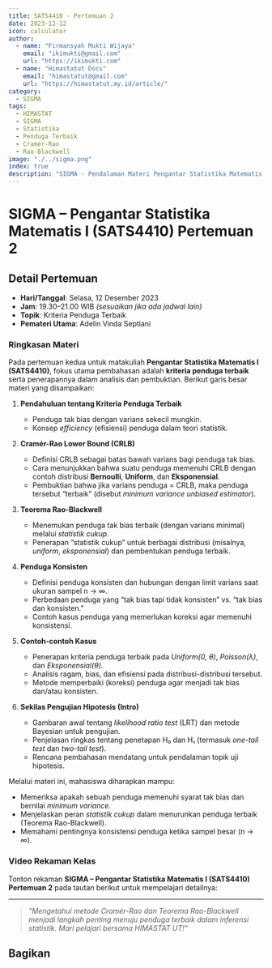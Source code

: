 ```yaml
--- 
title: SATS4410 - Pertemuan 2
date: 2023-12-12
icon: calculator
author:
  - name: "Firmansyah Mukti Wijaya"
    email: "ikimukti@gmail.com"
    url: "https://ikimukti.com"
  - name: "Himastatut Docs"
    email: "himastatut@gmail.com"
    url: "https://himastatut.my.id/article/"
category:
  - SIGMA
tags:
  - HIMASTAT
  - SIGMA
  - Statistika
  - Penduga Terbaik
  - Cramér-Rao
  - Rao-Blackwell
image: "./../sigma.png"
index: true
description: "SIGMA - Pendalaman Materi Pengantar Statistika Matematis I SATS4410 adalah program untuk memperdalam pemahaman mahasiswa dalam mata kuliah Pengantar Statistika Matematis I, khususnya pada topik Kriteria Penduga Terbaik."
--- 
```


# SIGMA – Pengantar Statistika Matematis I (SATS4410) Pertemuan 2

## Detail Pertemuan

- **Hari/Tanggal**: Selasa, 12 Desember 2023  
- **Jam**: 19.30–21.00 WIB *(sesuaikan jika ada jadwal lain)*  
- **Topik**: Kriteria Penduga Terbaik  
- **Pemateri Utama**: Adelin Vinda Septiani

### Ringkasan Materi
Pada pertemuan kedua untuk matakuliah **Pengantar Statistika Matematis I (SATS4410)**, fokus utama pembahasan adalah **kriteria penduga terbaik** serta penerapannya dalam analisis dan pembuktian. Berikut garis besar materi yang disampaikan:

1. **Pendahuluan tentang Kriteria Penduga Terbaik**  
   - Penduga tak bias dengan varians sekecil mungkin.
   - Konsep *efficiency* (efisiensi) penduga dalam teori statistik.

2. **Cramér-Rao Lower Bound (CRLB)**  
   - Definisi CRLB sebagai batas bawah varians bagi penduga tak bias.  
   - Cara menunjukkan bahwa suatu penduga memenuhi CRLB dengan contoh distribusi **Bernoulli**, **Uniform**, dan **Eksponensial**.  
   - Pembuktian bahwa jika varians penduga = CRLB, maka penduga tersebut “terbaik” (disebut *minimum variance unbiased estimator*).

3. **Teorema Rao-Blackwell**  
   - Menemukan penduga tak bias terbaik (dengan varians minimal) melalui *statistik cukup*.  
   - Penerapan “statistik cukup” untuk berbagai distribusi (misalnya, *uniform*, *eksponensial*) dan pembentukan penduga terbaik.

4. **Penduga Konsisten**  
   - Definisi penduga konsisten dan hubungan dengan limit varians saat ukuran sampel n → ∞.  
   - Perbedaan penduga yang “tak bias tapi tidak konsisten” vs. “tak bias dan konsisten.”  
   - Contoh kasus penduga yang memerlukan koreksi agar memenuhi konsistensi.

5. **Contoh-contoh Kasus**  
   - Penerapan kriteria penduga terbaik pada *Uniform(0, θ)*, *Poisson(λ)*, dan *Eksponensial(θ)*.  
   - Analisis ragam, bias, dan efisiensi pada distribusi-distribusi tersebut.  
   - Metode memperbaiki (koreksi) penduga agar menjadi tak bias dan/atau konsisten.

6. **Sekilas Pengujian Hipotesis (Intro)**  
   - Gambaran awal tentang *likelihood ratio test* (LRT) dan metode Bayesian untuk pengujian.  
   - Penjelasan ringkas tentang penetapan H₀ dan H₁ (termasuk *one-tail test* dan *two-tail test*).  
   - Rencana pembahasan mendatang untuk pendalaman topik uji hipotesis.

Melalui materi ini, mahasiswa diharapkan mampu:
- Memeriksa apakah sebuah penduga memenuhi syarat tak bias dan bernilai *minimum variance*.  
- Menjelaskan peran *statistik cukup* dalam menurunkan penduga terbaik (Teorema Rao-Blackwell).  
- Memahami pentingnya konsistensi penduga ketika sampel besar (n → ∞).  

### Video Rekaman Kelas
Tonton rekaman **SIGMA – Pengantar Statistika Matematis I (SATS4410) Pertemuan 2** pada tautan berikut untuk mempelajari detailnya:

<VidStack
  src="https://www.youtube.com/watch?v=cHxq84UAa2I"
  title="SIGMA - Pengantar Statistika Matematis I (SATS4410) Pertemuan 2"
/>

--- 

> *"Mengetahui metode Cramér-Rao dan Teorema Rao-Blackwell menjadi langkah penting menuju penduga terbaik dalam inferensi statistik. Mari pelajari bersama HIMASTAT UT!"*


## Bagikan
<Share colorful />
<GitContributors />
<GitChangelog />